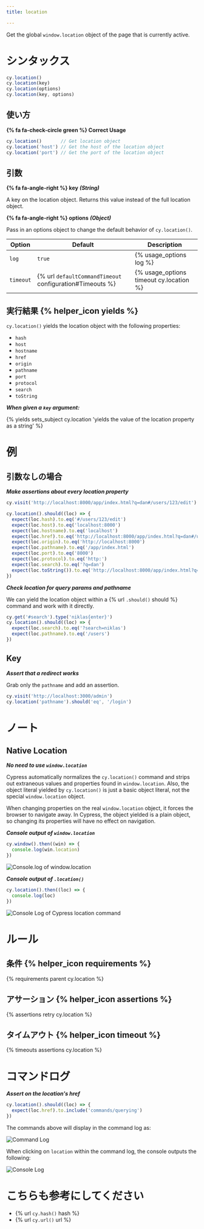 ```yaml
---
title: location

---
```


Get the global `window.location` object of the page that is currently active.

# シンタックス

```javascript
cy.location()
cy.location(key)
cy.location(options)
cy.location(key, options)
```

## 使い方

**{% fa fa-check-circle green %} Correct Usage**

```javascript
cy.location()       // Get location object
cy.location('host') // Get the host of the location object
cy.location('port') // Get the port of the location object
```

## 引数

**{% fa fa-angle-right %} key** ***(String)***

A key on the location object. Returns this value instead of the full location object.

**{% fa fa-angle-right %} options** ***(Object)***

Pass in an options object to change the default behavior of `cy.location()`.

Option | Default | Description
--- | --- | ---
`log` | `true` | {% usage_options log %}
`timeout` | {% url `defaultCommandTimeout` configuration#Timeouts %} | {% usage_options timeout cy.location %}

## 実行結果 {% helper_icon yields %}

`cy.location()` yields the location object with the following properties:

- `hash`
- `host`
- `hostname`
- `href`
- `origin`
- `pathname`
- `port`
- `protocol`
- `search`
- `toString`

***When given a `key` argument:***

{% yields sets_subject cy.location 'yields the value of the location property as a string' %}

# 例

## 引数なしの場合

***Make assertions about every location property***

```javascript
cy.visit('http://localhost:8000/app/index.html?q=dan#/users/123/edit')

cy.location().should((loc) => {
  expect(loc.hash).to.eq('#/users/123/edit')
  expect(loc.host).to.eq('localhost:8000')
  expect(loc.hostname).to.eq('localhost')
  expect(loc.href).to.eq('http://localhost:8000/app/index.html?q=dan#/users/123/edit')
  expect(loc.origin).to.eq('http://localhost:8000')
  expect(loc.pathname).to.eq('/app/index.html')
  expect(loc.port).to.eq('8000')
  expect(loc.protocol).to.eq('http:')
  expect(loc.search).to.eq('?q=dan')
  expect(loc.toString()).to.eq('http://localhost:8000/app/index.html?q=brian#/users/123/edit')
})
```

***Check location for query params and pathname***

We can yield the location object within a {% url `.should()` should %} command and work with it directly.

```javascript
cy.get('#search').type('niklas{enter}')
cy.location().should((loc) => {
  expect(loc.search).to.eq('?search=niklas')
  expect(loc.pathname).to.eq('/users')
})
```

## Key

***Assert that a redirect works***

Grab only the `pathname` and add an assertion.

```javascript
cy.visit('http://localhost:3000/admin')
cy.location('pathname').should('eq', '/login')
```

# ノート

## Native Location

***No need to use `window.location`***

Cypress automatically normalizes the `cy.location()` command and strips out extraneous values and properties found in `window.location`. Also, the object literal yielded by `cy.location()` is just a basic object literal, not the special `window.location` object.

When changing properties on the real `window.location` object, it forces the browser to navigate away. In Cypress, the object yielded is a plain object, so changing its properties will have no effect on navigation.

***Console output of `window.location`***

```javascript
cy.window().then((win) => {
  console.log(win.location)
})
```

![Console.log of window.location](/img/api/location/window-location-object-printed-in-console-log.png)

***Console output of `.location()`***

```javascript
cy.location().then((loc) => {
  console.log(loc)
})
```

![Console Log of Cypress location command](/img/api/location/special-cypress-location-object-logged-in-console-output.png)

# ルール

## 条件 {% helper_icon requirements %}

{% requirements parent cy.location %}

## アサーション {% helper_icon assertions %}

{% assertions retry cy.location %}

## タイムアウト {% helper_icon timeout %}

{% timeouts assertions cy.location %}

# コマンドログ

***Assert on the location's href***

```javascript
cy.location().should((loc) => {
  expect(loc.href).to.include('commands/querying')
})
```

The commands above will display in the command log as:

![Command Log](/img/api/location/make-assertion-about-location-url-in-tests.png)

When clicking on `location` within the command log, the console outputs the following:

![Console Log](/img/api/location/location-object-in-console-log.png)

# こちらも参考にしてください

- {% url `cy.hash()` hash %}
- {% url `cy.url()` url %}
